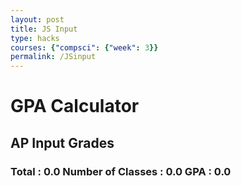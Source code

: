 ```yaml
---
layout: post
title: JS Input
type: hacks
courses: {"compsci": {"week": 3}}
permalink: /JSinput
---
```

<!-- Heading -->
<h1>GPA Calculator</h1>
<h2>AP Input Grades</h2>
<!-- Totals -->
<h3>
    Total : <span id="total">0.0</span>
    Number of Classes : <span id="count">0.0</span>
    GPA : <span id="average">0.0</span>
</h3>
<!-- Rows -->
<div id="scores">
    <!-- javascript generated inputs -->
</div>

<script>
// Creates a new input box
function newInputLine(index) {


    // Add a label for each score element
    var title = document.createElement('label');
    title.htmlFor = index;
    title.innerHTML = (index + 1) + ". ";    
    document.getElementById("scores").appendChild(title); // add to HTML


    var option_text = ["---","A","B","C","D","F"]
    var option_value = ["",5,4,3,2,1]
    var score = document.createElement("select"); //dropdownmenu
    score.id = index; // id of select control
    score.onkeydown = calculator //call calculator function(when tab or enter is hit uses the data for calculations)
    score.name = "score";  // name is used to group "score" elements
    document.getElementById("scores").appendChild(score); 
    // Create and add blank line after input box
    var br = document.createElement("br");  // line break element
    document.getElementById("scores").appendChild(br); // add to HTML
    //Create and append the options
    for (var i = 0; i < option_text.length; i++) {
        var option = document.createElement("option");
        option.value = option_value[i];
        option.text = option_text[i];
        score.appendChild(option);
    }

    // Set focus on the new input line
    document.getElementById(index).focus();
}

// Handles event and calculates totals
function calculator(event) {
    var key = event.key;
    // Check if the pressed key is the "Tab" key (key code 9) or "Enter" key (key code 13)
    if (key === "Tab" || key === "Enter") { 
        event.preventDefault(); // Prevent default behavior (tabbing to the next element)
   
        var array = document.getElementsByName('score'); // setup array of scores
        var total = 0;  // running total
        var count = 0;  // count of input elements with valid values

        for (var i = 0; i < array.length; i++) {  // iterate through array
            var value = array[i].value;
            if (parseFloat(value)) {
                array[i].style.backgroundColor = "lightGrey"
                var parsedValue = parseFloat(value);
                total += parsedValue;  // add to running total
                count++;
            }
        }


        // update totals
        document.getElementById('total').innerHTML = total.toFixed(2); // show two decimals
        document.getElementById('count').innerHTML = count ;

        if (count > 0) {
            document.getElementById('average').innerHTML = (total / count).toFixed(2);
        } else {
            document.getElementById('average').innerHTML = "0.0";
        }

        // adds newInputLine, only if all array values satisfy parseFloat 
        if (count === document.getElementsByName('score').length) {
            newInputLine(count); // make a new input line
        }
    }
}

// Creates 1st input box on Window load
newInputLine(0);

</script>